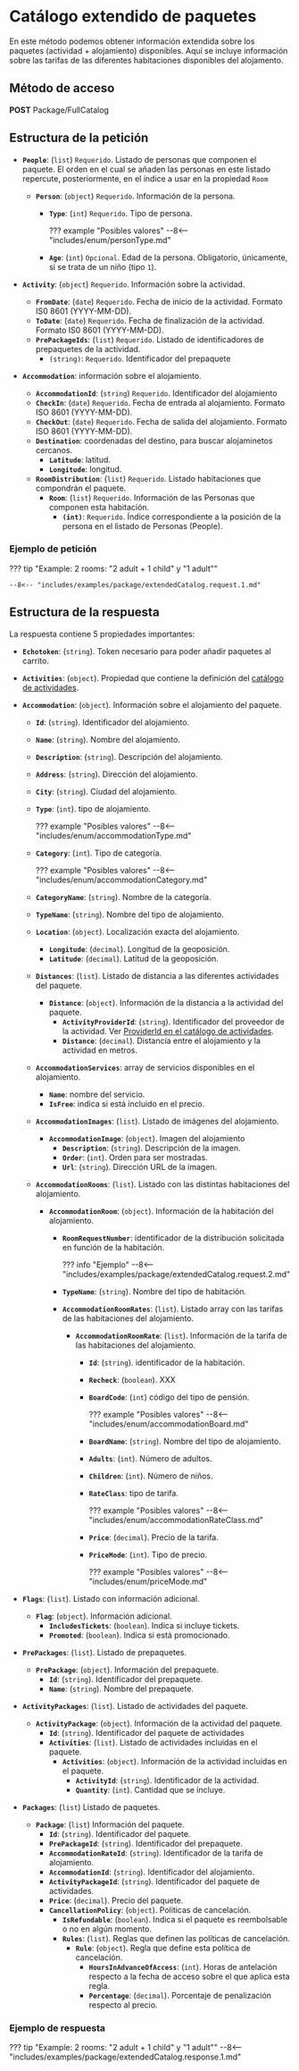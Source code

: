 # Catálogo extendido de paquetes

En este método podemos obtener información extendida sobre los paquetes (actividad + alojamiento) disponibles. Aquí se incluye información sobre las tarifas de las diferentes habitaciones disponibles del alojamento.

## Método de acceso

**POST** Package/FullCatalog

## Estructura de la petición
- **``People``**: (``list``) ``Requerido``. Listado de personas que componen el paquete. El orden en el cual se añaden las personas en este listado repercute, posteriormente, en el índice a usar en la propiedad ``Room``
    - **``Person``**: (``object``) ``Requerido``. Información de la persona.
        - **``Type``**: (``int``) ``Requerido``. Tipo de persona.

            ??? example "Posibles valores"
                --8<-- "includes/enum/personType.md"

        - **``Age``**: (``int``) ``Opcional``. Edad de la persona. Obligatorio, únicamente, si se trata de un niño (tipo ``1``).

- **``Activity``**: (``object``) ``Requerido``. Información sobre la actividad.
    - **``FromDate``**: (``date``) ``Requerido``. Fecha de inicio de la actividad. Formato IS0 8601 (YYYY-MM-DD).
    - **``ToDate``**: (``date``) ``Requerido``. Fecha de finalización de la actividad. Formato IS0 8601 (YYYY-MM-DD).
    - **``PrePackageIds``**: (``list``) ``Requerido``. Listado de identificadores de prepaquetes de la actividad.
        - ``(string)``: ``Requerido``. Identificador del prepaquete

- **``Accommodation``**: información sobre el alojamiento.
    - **``AccommodationId``**: (``string``) ``Requerido``. Identificador del alojamiento
    - **``CheckIn``**: (``date``) ``Requerido``. Fecha de entrada al alojamiento. Formato ISO 8601 (YYYY-MM-DD).
    - **``CheckOut``**: (``date``) ``Requerido``. Fecha de salida del alojamiento. Formato ISO 8601 (YYYY-MM-DD).
    - **``Destination``**: coordenadas del destino, para buscar alojaminetos cercanos.
        - **``Latitude``**: latitud.
        - **``Longitude``**: longitud.
    - **``RoomDistribution``**: (``list``) ``Requerido``. Listado habitaciones que compondrán el paquete.
        - **``Room``**: (``list``) ``Requerido``. Información de las Personas que componen esta habitación.
            - **``(int)``**: ``Requerido``. Índice correspondiente a la posición de la persona en el listado de Personas (People).

### Ejemplo de petición

??? tip "Example: 2 rooms: "2 adult + 1 child" y "1 adult""

    --8<-- "includes/examples/package/extendedCatalog.request.1.md"

## Estructura de la respuesta

La respuesta contiene 5 propiedades importantes:

- **``Echotoken``**: (``string``). Token necesario para poder añadir paquetes al carrito.
- **``Activities``**: (``object``). Propiedad que contiene la definición del [catálogo de actividades](../activity/catalog.md#estructura-de-la-respuesta).
- **``Accommodation``**: (``object``). Información sobre el alojamiento del paquete.
    - **``Id``**: (``string``). Identificador del alojamiento.
    - **``Name``**: (``string``). Nombre del alojamiento.
    - **``Description``**: (``string``). Descripción del alojamiento.
    - **``Address``**: (``string``). Dirección del alojamiento.
    - **``City``**: (``string``). Ciudad del alojamiento.
    - **``Type``**: (``int``). tipo de alojamiento.

        ??? example "Posibles valores"
            --8<-- "includes/enum/accommodationType.md"

    - **``Category``**: (``int``). Tipo de categoría.

        ??? example "Posibles valores"
            --8<-- "includes/enum/accommodationCategory.md"

    - **``CategoryName``**: (``string``). Nombre de la categoría.
    - **``TypeName``**: (``string``). Nombre del tipo de alojamiento.
    - **``Location``**: (``object``). Localización exacta del alojamiento.
        - **``Longitude``**: (``decimal``). Longitud de la geoposición.
        - **``Latitude``**: (``decimal``). Latitud de la geoposición.
    - **``Distances``**: (``list``). Listado de distancia a las diferentes actividades del paquete.
        - **``Distance``**: (``object``). Información de la distancia a la actividad del paquete.
            - **``ActivityProviderId``**: (``string``). Identificador del proveedor de la actividad. Ver [ProviderId en el catálogo de actividades](../activity/catalog.md#estructura-de-la-respuesta).
            - **``Distance``**: (``decimal``). Distancia entre el alojamiento y la actividad en metros.
    - **``AccommodationServices``**: array de servicios disponibles en el alojamiento.
        - **``Name``**: nombre del servicio.
        - **``IsFree``**: indica si está incluido en el precio.
    - **``AccommodationImages``**: (``list``). Listado de imágenes del alojamiento.
        - **``AccommodationImage``**: (``object``). Imagen del alojamiento
            - **``Description``**: (``string``). Descripción de la imagen.
            - **``Order``**: (``int``). Orden para ser mostradas.
            - **``Url``**: (``string``). Dirección URL de la imagen.
    - **``AccommodationRooms``**: (``list``). Listado con las distintas habitaciones del alojamiento.
        - **``AccommodationRoom``**: (``object``). Información de la habitación del alojamiento.
            - **``RoomRequestNumber``**: identificador de la distribución solicitada en función de la habitación.

                ??? info "Ejemplo"
                    --8<-- "includes/examples/package/extendedCatalog.request.2.md"

            - **``TypeName``**: (``string``). Nombre del tipo de habitación.
            - **``AccommodationRoomRates``**: (``list``). Listado array con las tarifas de las habitaciones del alojamiento.
                - **``AccommodationRoomRate``**: (``list``). Información de la tarifa de las habitaciones del alojamiento.
                    - **``Id``**: (``string``). identificador de la habitación.
                    - **``Recheck``**: (``boolean``). XXX
                    - **``BoardCode``**: (``int``) código del tipo de pensión.

                        ??? example "Posibles valores"
                            --8<-- "includes/enum/accommodationBoard.md"

                    - **``BoardName``**: (``string``). Nombre del tipo de alojamiento.
                    - **``Adults``**: (``int``). Número de adultos.
                    - **``Children``**: (``int``). Número de niños.
                    - **``RateClass``**: tipo de tarifa.

                        ??? example "Posibles valores"
                            --8<-- "includes/enum/accommodationRateClass.md"
                                        
                    - **``Price``**: (``decimal``). Precio de la tarifa.
                    - **``PriceMode``**: (``int``). Tipo de precio.

                        ??? example "Posibles valores"
                            --8<-- "includes/enum/priceMode.md"

- **``Flags``**: (``list``). Listado con información adicional.
    - **``Flag``**: (``object``). Información adicional.
        - **``IncludesTickets``**: (``boolean``). Indica si incluye tickets.
        - **``Promoted``**: (``boolean``). Indica si está promocionado.
- **``PrePackages``**: (``list``). Listado de prepaquetes.
    - **``PrePackage``**: (``object``). Información del prepaquete.
        - **``Id``**: (``string``). Identificador del prepaquete.
        - **``Name``**: (``string``). Nombre del prepaquete.
- **``ActivityPackages``**: (``list``). Listado de actividades del paquete.
    - **``ActivityPackage``**: (``object``). Información de la actividad del paquete.
        - **``Id``**: (``string``). Identificador del paquete de actividades
        - **``Activities``**: (``list``). Listado de actividades incluidas en el paquete.
            - **``Activities``**: (``object``). Información de la actividad incluidas en el paquete.
                - **``ActivityId``**: (``string``). Identificador de la actividad.
                - **``Quantity``**: (``int``). Cantidad que se incluye.
- **``Packages``**: (``list``) Listado de paquetes.
    - **``Package``**: (``list``) Información del paquete.
        - **``Id``**: (``string``). Identificador del paquete.
        - **``PrePackageId``**: (``string``). Identificador del prepaquete.
        - **``AccommodationRateId``**: (``string``). Identificador de la tarifa de alojamiento.
        - **``AccommodationId``**: (``string``). Identificador del alojamiento.
        - **``ActivityPackageId``**: (``string``). Identificador del paquete de actividades.
        - **``Price``**: (``decimal``). Precio del paquete.
        - **``CancellationPolicy``**: (``object``). Politicas de cancelación.
            - **``IsRefundable``**: (``boolean``). Indica si el paquete es reembolsable o no en algún momento.
            - **``Rules``**: (``list``). Reglas que definen las políticas de cancelación.
                - **``Rule``**: (``object``). Regla que define esta política de cancelación.
                    - **``HoursInAdvanceOfAccess``**: (``int``).  Horas de antelación respecto a la fecha de acceso sobre el que aplica esta regla.
                    - **``Percentage``**: (``decimal``). Porcentaje de penalización respecto al precio.

### Ejemplo de respuesta

??? tip "Example: 2 rooms: "2 adult + 1 child" y "1 adult""
    --8<-- "includes/examples/package/extendedCatalog.response.1.md"
